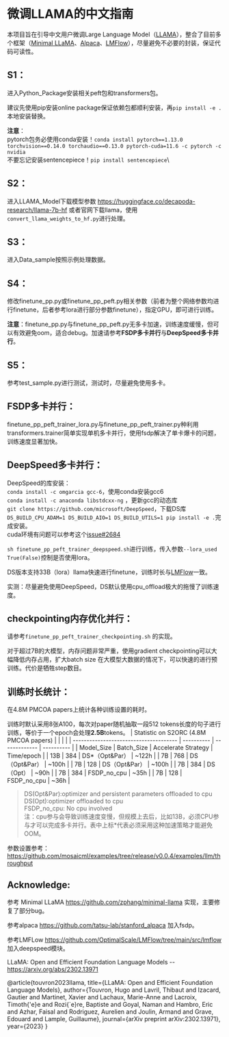 # 微调LLAMA的中文指南
本项目旨在引导中文用户微调Large Language Model（[LLAMA](https://arxiv.org/abs/2302.13971)），整合了目前多个框架（[Minimal LLaMA](https://github.com/zphang/minimal-llama)、[Alpaca](https://github.com/tatsu-lab/stanford_alpaca)、[LMFlow](https://github.com/OptimalScale/LMFlow/tree/main/src/lmflow)），尽量避免不必要的封装，保证代码可读性。
## S1：
进入Python_Package安装相关peft包和transformers包。

建议先使用pip安装online package保证依赖包都顺利安装，再```pip install -e .```本地安装替换。

**注意**：\
pytorch包务必使用conda安装！```conda install pytorch==1.13.0 torchvision==0.14.0 torchaudio==0.13.0 pytorch-cuda=11.6 -c pytorch -c nvidia```\
不要忘记安装sentencepiece！```pip install sentencepiece```\

## S2：
进入LLAMA_Model下载模型参数 https://huggingface.co/decapoda-research/llama-7b-hf 或者官网下载llama，使用```convert_llama_weights_to_hf.py```进行处理。

## S3：
进入Data_sample按照示例处理数据。

## S4：
修改finetune_pp.py或finetune_pp_peft.py相关参数（前者为整个网络参数均进行finetune，后者参考lora进行部分参数finetune），指定GPU，即可进行训练。

**注意**：finetune_pp.py与finetune_pp_peft.py无多卡加速，训练速度缓慢，但可以有效避免oom，适合debug。加速请参考**FSDP多卡并行**与**DeepSpeed多卡并行**。

## S5：
参考test_sample.py进行测试，测试时，尽量避免使用多卡。

## FSDP多卡并行：
finetune_pp_peft_trainer_lora.py与finetune_pp_peft_trainer.py种利用transformers.trainer简单实现单机多卡并行，使用fsdp解决了单卡爆卡的问题，训练速度显著加快。

## DeepSpeed多卡并行：
DeepSpeed的库安装：\
```conda install -c omgarcia gcc-6```，使用conda安装gcc6\
```conda install -c anaconda libstdcxx-ng``` ，更新gcc的动态库\
```git clone https://github.com/microsoft/DeepSpeed```，下载DS库\
```DS_BUILD_CPU_ADAM=1 DS_BUILD_AIO=1 DS_BUILD_UTILS=1 pip install -e .```完成安装。\
cuda环境有问题可以参考这个[issue#2684](https://github.com/microsoft/DeepSpeed/issues/2684)

```sh finetune_pp_peft_trainer_deepspeed.sh```进行训练，传入参数```--lora_used True(False)```控制是否使用lora。

DS版本支持33B（lora）llama快速进行finetune，训练时长与[LMFlow](https://github.com/OptimalScale/LMFlow/tree/main/src/lmflow)一致。

实测：尽量避免使用DeepSpeed，DS默认使用cpu_offload极大的拖慢了训练速度。

## checkpointing内存优化并行：
请参考```finetune_pp_peft_trainer_checkpointing.sh``` 的实现。

对于超过7B的大模型，内存问题非常严重，使用gradient checkpointing可以大幅降低内存占用，扩大batch size 在大模型大数据的情况下，可以快速的进行预训练。代价是牺牲step数目。

## 训练时长统计：
在4.8M PMCOA papers上统计各种训练设置的耗时。

训练时默认采用8张A100，每次对paper随机抽取一段512 tokens长度的句子进行训练，等价于一个epoch会处理**2.5B**tokens。
| Statistic on S2ORC (4.8M PMCOA papers) |            |               |            |
| -------------------------------------- | ---------- | ------------- | ---------- |
| Model_Size                             | Batch_Size | Accelerate Strategy      | Time/epoch |
| 13B                                    | 384        | DS*（Opt&Par） | ~122h      |
| 7B                                     | 768        | DS（Opt&Par） | ~100h      |
| 7B                                     | 128        | DS（Opt&Par） | ~100h      |
| 7B                                     | 384        | DS（Opt） | ~90h       |
| 7B                                     | 384        | FSDP_no_cpu   | ~35h       |
| 7B                                     | 128        | FSDP_no_cpu   | ~36h       |
> DS(Opt&Par):optimizer and persistent parameters offloaded to cpu\
> DS(Opt):optimizer offloaded to cpu\
> FSDP_no_cpu: No cpu involved\
> 注：cpu参与会导致训练速度变慢，但规模上去后，比如13B，必须CPU参与才可以完成多卡并行。表中上标*代表必须采用这种加速策略才能避免OOM。

参数设置参考：https://github.com/mosaicml/examples/tree/release/v0.0.4/examples/llm/throughput

## Acknowledge:
参考 Minimal LLaMA https://github.com/zphang/minimal-llama 实现，主要修复了部分bug。

参考alpaca https://github.com/tatsu-lab/stanford_alpaca 加入fsdp。

参考LMFLow https://github.com/OptimalScale/LMFlow/tree/main/src/lmflow 加入deepspeed模块。

LLaMA: Open and Efficient Foundation Language Models -- https://arxiv.org/abs/2302.13971

@article{touvron2023llama,
  title={LLaMA: Open and Efficient Foundation Language Models},
  author={Touvron, Hugo and Lavril, Thibaut and Izacard, Gautier and Martinet, Xavier and Lachaux, Marie-Anne and Lacroix, Timoth{\'e}e and Rozi{\`e}re, Baptiste and Goyal, Naman and Hambro, Eric and Azhar, Faisal and Rodriguez, Aurelien and Joulin, Armand and Grave, Edouard and Lample, Guillaume},
  journal={arXiv preprint arXiv:2302.13971},
  year={2023}
}
